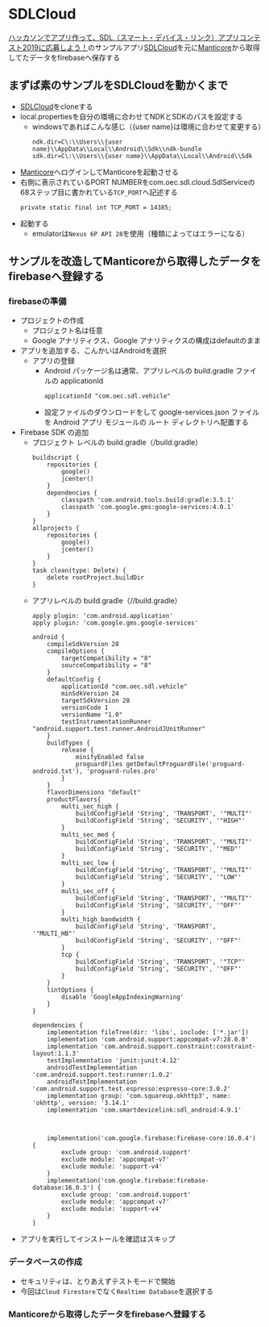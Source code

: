 # SDLCloud
[ハッカソンでアプリ作って、SDL（スマート・デバイス・リンク）アプリコンテスト2019に応募しよう！](https://hmcn.connpass.com/event/143901/)のサンプルアプリ[SDLCloud](https://github.com/oic0310/SDLCloud)を元に[Manticore](https://www.smartdevicelink.com/resources/manticore/)から取得してたデータをfirebaseへ保存する

## まずば素のサンプルをSDLCloudを動かくまで
* [SDLCloud](https://github.com/oic0310/SDLCloud)をcloneする
* local.propertiesを自分の環境に合わせてNDKとSDKのパスを設定する
  * windowsであればこんな感じ（{user name}は環境に合わせて変更する）
    ```
    ndk.dir=C\:\\Users\\{user name}\\AppData\\Local\\Android\\Sdk\\ndk-bundle
    sdk.dir=C\:\\Users\\{user name}\\AppData\\Local\\Android\\Sdk
    ```
* [Manticore](https://www.smartdevicelink.com/resources/manticore/)へログインしてManticoreを起動させる
* 右側に表示されているPORT NUMBERをcom.oec.sdl.cloud.SdlServiceの68ステップ目に書かれている`TCP_PORT`へ記述する
    ```
    private static final int TCP_PORT = 14385;
    ```
* 起動する
  * emulatorは`Nexus 6P API 28`を使用（種類によってはエラーになる）

## サンプルを改造してManticoreから取得したデータをfirebaseへ登録する
### firebaseの準備
* プロジェクトの作成
  * プロジェクト名は任意
  * Google アナリティクス、Google アナリティクスの構成はdefaultのまま
* アプリを追加する、こんかいはAndroidを選択
  * アプリの登録
    * Android パッケージ名は通常、アプリレベルの build.gradle ファイルの applicationId
      ```
      applicationId "com.oec.sdl.vehicle"
      ```
    * 設定ファイルのダウンロードをして google-services.json ファイルを Android アプリ モジュールの ルート ディレクトリへ配置する
* Firebase SDK の追加
  * プロジェクト レベルの build.gradle（<project>/build.gradle）
    ```
    buildscript {    
        repositories {
            google()
            jcenter()
        }
        dependencies {
            classpath 'com.android.tools.build:gradle:3.5.1'
            classpath 'com.google.gms:google-services:4.0.1'
        }
    }
    allprojects {
        repositories {
            google()
            jcenter()
        }
    }
    task clean(type: Delete) {
        delete rootProject.buildDir
    }
    ```
  * アプリレベルの build.gradle（<project>/<app-module>/build.gradle）
    ```
    apply plugin: 'com.android.application'
    apply plugin: 'com.google.gms.google-services'

    android {
        compileSdkVersion 28
        compileOptions {
            targetCompatibility = "8"
            sourceCompatibility = "8"
        }
        defaultConfig {
            applicationId "com.oec.sdl.vehicle"
            minSdkVersion 24
            targetSdkVersion 28
            versionCode 1
            versionName "1.0"
            testInstrumentationRunner "android.support.test.runner.AndroidJUnitRunner"
        }
        buildTypes {
            release {
                minifyEnabled false
                proguardFiles getDefaultProguardFile('proguard-android.txt'), 'proguard-rules.pro'
            }
        }
        flavorDimensions "default"
        productFlavors{
            multi_sec_high {
                buildConfigField 'String', 'TRANSPORT', '"MULTI"'
                buildConfigField 'String', 'SECURITY', '"HIGH"'
            }
            multi_sec_med {
                buildConfigField 'String', 'TRANSPORT', '"MULTI"'
                buildConfigField 'String', 'SECURITY', '"MED"'
            }
            multi_sec_low {
                buildConfigField 'String', 'TRANSPORT', '"MULTI"'
                buildConfigField 'String', 'SECURITY', '"LOW"'
            }
            multi_sec_off {
                buildConfigField 'String', 'TRANSPORT', '"MULTI"'
                buildConfigField 'String', 'SECURITY', '"OFF"'
            }
            multi_high_bandwidth {
                buildConfigField 'String', 'TRANSPORT', '"MULTI_HB"'
                buildConfigField 'String', 'SECURITY', '"OFF"'
            }
            tcp {
                buildConfigField 'String', 'TRANSPORT', '"TCP"'
                buildConfigField 'String', 'SECURITY', '"OFF"'
            }
        }
        lintOptions {
            disable 'GoogleAppIndexingWarning'
        }
    }

    dependencies {
        implementation fileTree(dir: 'libs', include: ['*.jar'])
        implementation 'com.android.support:appcompat-v7:28.0.0'
        implementation 'com.android.support.constraint:constraint-layout:1.1.3'
        testImplementation 'junit:junit:4.12'
        androidTestImplementation 'com.android.support.test:runner:1.0.2'
        androidTestImplementation 'com.android.support.test.espresso:espresso-core:3.0.2'
        implementation group: 'com.squareup.okhttp3', name: 'okhttp', version: '3.14.1'
        implementation 'com.smartdevicelink:sdl_android:4.9.1'



        implementation('com.google.firebase:firebase-core:16.0.4') {
            exclude group: 'com.android.support'
            exclude module: 'appcompat-v7'
            exclude module: 'support-v4'
        }
        implementation('com.google.firebase:firebase-database:16.0.3') {
            exclude group: 'com.android.support'
            exclude module: 'appcompat-v7'
            exclude module: 'support-v4'
        }
    }
    ```
* アプリを実行してインストールを確認はスキップ

### データベースの作成
* セキュリティは、とりあえずテストモードで開始
* 今回は`Cloud Firestore`でなく`Realtime Database`を選択する

### Manticoreから取得したデータをfirebaseへ登録する

